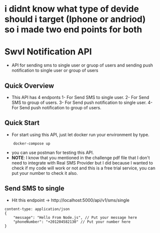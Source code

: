# i didnt know what type of devide should i target (Iphone or andriod) so i made two end points for both

# Swvl Notification API

- API for sending sms to single user or gruop of users and sending push notification to single user or group of users

## Quick Overview

- This API has 4 endponts
  1- For Send SMS to single user.
  2- For Send SMS to group of users.
  3- For Send push notification to single user.
  4- For Send push notification to group of users.

## Quick Start

- For start using this API, just let docker run your environment by type.

```
    docker-compose up
```

- you can use postman for testing this API.
- **NOTE**: I know that you mentioned in the challenge pdf file that I don't need to integrate with Real SMS Provider but I did because I wanted to check if my code will work or not and this is a free trial service, you can put your number to check it also.

## Send SMS to single

- Hit this endpoint -> http://localhost:5000/api/v1/sms/single

```
content-type: application/json
{
    "message": "Hello From Node.js", // Put your message here
    "phoneNumber": "+201204582130" // Put your number here
}

```
